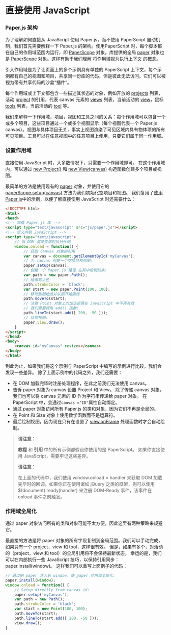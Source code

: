 # 直接使用 JavaScript

### Paper.js 架构

为了理解如何直接从 JavaScript 使用 Paper.js，而不使用 PaperScript 自动机制，我们首先需要解释一下 Paper.js 的架构。使用PaperScript 时，每个脚本都在自己的作用域范围内运行，即 [PaperScope](http://paperjs.org/reference/paperscope) 对象。库提供的全局 [paper](http://paperjs.org/reference/global#paper) 对象也是 [PaperScope](http://paperjs.org/reference/paperscope) 对象。这样有助于我们理解 将作用域视为执行上下文 的概念。

引入作用域是为了让页面上的多个示例具有单独的 PaperScript 上下文，每个示例都有自己的视图和项目，共享同一份库的代码，但是彼此无法访问。它们可以被视为带有共享代码的沙盒“插件”。

每个作用域或上下文都包含一些描述其状态的对象，例如开放的 [projects](http://paperjs.org/reference/paperscope#projects) 列表，活动 [project](http://paperjs.org/reference/paperscope#project) 的引用，代表 canvas 元素的 [views](http://paperjs.org/reference/paperscope#views) 列表，当前活动的 [view](http://paperjs.org/reference/paperscope#views)，鼠标 [tools](http://paperjs.org/reference/paperscope#tools) 列表，当前活动的 [tool](http://paperjs.org/reference/paperscope#tool) 等。

我们来解释一下作用域，项目，视图和工具之间的关系：每个作用域可以包含一个或多个项目，这些项目通过一个或多个视图显示（每个视图代表一个 Paper.js canvas）。视图与具体项目无关，事实上视图渲染了可见区域内具有物体项的所有可见项目。工具可以在任意视图中的任意项目上使用，只要它们属于同一作用域。

### 设置作用域

直接使用 JavaScript 时，大多数情况下，只需要一个作用域即可。 在这个作用域内，可以通过 [new Project\(\)](http://paperjs.org/reference/project#project) 和 [new View\(canvas\)](http://paperjs.org/reference/view#view-canvas) 构造函数创建多个项目或视图。

最简单的方法是使用现有的 [paper](http://paperjs.org/reference/global#paper) 对象，并使用它的 [paperScope.setup\(canvas\)](http://paperjs.org/reference/paperscope#setup-canvas) 方法为我们初始化空项目和视图。 我们复用了[使用 Paper.js](http://paperjs.org/tutorials/getting-started/working-with-paper-js/)中的示例，以便了解直接使用 JavaScript 时还需要什么：

```html
<!DOCTYPE html>
<html>
<head>
<!-- 加载 Paper.js 库 -->
<script type="text/javascript" src="js/paper.js"></script>
<!-- 定义内联 JavaScript -->
<script type="text/javascript">
    // 当 DOM 渲染完毕时执行代码
    window.onload = function() {
        // 获取 canvas 对象的引用
        var canvas = document.getElementById('myCanvas');
        // 为 canvas 创建一个空项目和视图:
        paper.setup(canvas);
        // 创建一个 Paper.js 路径 在其中绘制线条:
        var path = new paper.Path();
        // 给画笔上色
        path.strokeColor = 'black';
        var start = new paper.Point(100, 100);
        // 移动到起始点并从那开始画线
        path.moveTo(start);
        // 注意 Point 对象上的加法运算在 JavaScript 中不再有效
        // 我们需要调用 add() 函数:
        path.lineTo(start.add([ 200, -50 ]));
        // 绘制视图:
        paper.view.draw();
    }
</script>
</head>
<body>
    <canvas id="myCanvas" resize></canvas>
</body>
</html>
```

到此为止，如果我们将这个示例与 PaperScript 中编写的示例进行比较，我们会发现一些差异。 除了上面示例中的代码之外，我们还需要：

* 在 DOM 加载完毕时注册处理程序，在此之前我们无法使用 canvas。
* 告诉 paper 对象为 canvas 设置 Project 和  View。 除了传递 canvas 对象，我们也可以将 canvas 元素的 ID 作为字符串传递给 paper 对象。 在 PaperScript 中，会通过`canvas ="ID"`属性自动绑定。
* 通过 paper 对象访问所有 Paper.js 的类和对象，因为它们不再是全局的。
* 在 Point 和 Size 对象上使用数学函数而不是运算符。
* 最后绘制视图，因为现在只有在设置了 [view.onFrame](http://paperjs.org/reference/view#onframe) 处理函数时才会自动绘制。

> **请注意：**
>
> **教程** 和 **引用** 中的所有示例都假设你使用的是 PaperScript。 如果你直接使用 JavaScript，需要牢记这些差异。
>
> **请注意：**
>
> 在上面的代码中，我们使用 window.onload = handler 来获取 DOM 加载完毕时的回调。如果你正在使用诸如 jQuery 之类的框架，则可以使用 $\(document\).ready\(handler\) 来注册 DOM-Ready 事件，该事件在 onload 事件之前触发。

### 作用域全局化

通过 paper 对象访问所有的类和对象可能不太方便，因此这里有两种策略来规避它。

最直接的方法是将 paper 对象的所有字段复制到全局范围。我们可以手动完成，如果只有一个 project，view 和 tool，这样很有效。 但是，如果有多个，对活动的（project，view 和 tool）的全局引用将不会保持最新状态。 幸运的是，我们可以在内部执行一些 JavaScript 技巧，以保持引用同步：paper.install\(window\)。 这样我们可以重写上面例子的代码：

```js
// 通过把 paper 注入到 window，使 paper 作用域全局化:
paper.install(window);
window.onload = function() {
	// Setup directly from canvas id:
	paper.setup('myCanvas');
	var path = new Path();
	path.strokeColor = 'black';
	var start = new Point(100, 100);
	path.moveTo(start);
	path.lineTo(start.add([ 200, -50 ]));
	view.draw();
}
```



